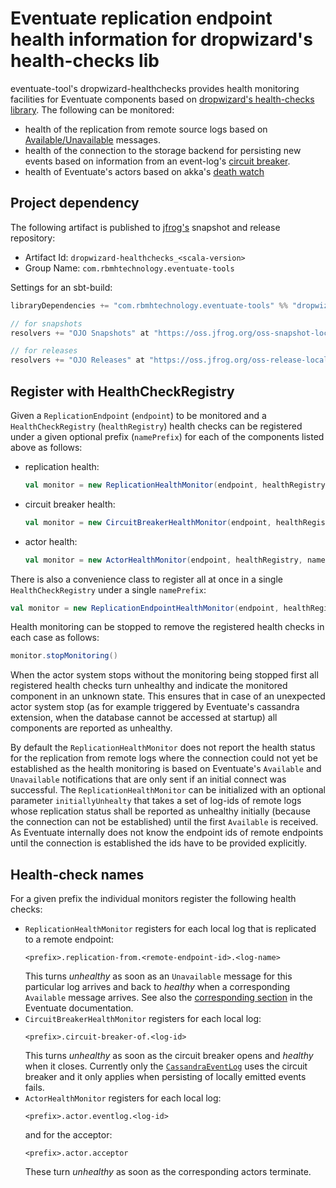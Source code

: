 Eventuate replication endpoint health information for dropwizard's health-checks lib
===================================================================================

eventuate-tool's dropwizard-healthchecks provides health monitoring facilities for Eventuate components based on 
[dropwizard's health-checks library](http://metrics.dropwizard.io/3.1.0/getting-started/#health-checks).
The following can be monitored:

- health of the replication from remote source logs based on 
  [Available/Unavailable](http://rbmhtechnology.github.io/eventuate/reference/event-log.html#failure-detection) 
  messages.
- health of the connection to the storage backend for persisting new events based on information from an
  event-log's 
  [circuit breaker](http://rbmhtechnology.github.io/eventuate/reference/event-sourcing.html?highlight=circuitbreaker#circuit-breaker).
- health of Eventuate's actors based on akka's 
  [death watch](http://doc.akka.io/docs/akka/2.4/general/supervision.html#What_Lifecycle_Monitoring_Means)
  

Project dependency
------------------

The following artifact is published to [jfrog's](https://oss.jfrog.org/) snapshot and release repository:

- Artifact Id: `dropwizard-healthchecks_<scala-version>`
- Group Name: `com.rbmhtechnology.eventuate-tools`

Settings for an sbt-build:

```scala
libraryDependencies += "com.rbmhtechnology.eventuate-tools" %% "dropwizard-healthchecks" % "<version>"

// for snapshots
resolvers += "OJO Snapshots" at "https://oss.jfrog.org/oss-snapshot-local"

// for releases
resolvers += "OJO Releases" at "https://oss.jfrog.org/oss-release-local"

```


Register with HealthCheckRegistry
---------------------------------

Given a `ReplicationEndpoint` (`endpoint`) to be monitored and a `HealthCheckRegistry` (`healthRegistry`) 
health checks can be registered under a given optional prefix (`namePrefix`) for each of the components listed above as follows: 

- replication health:
  ```scala
  val monitor = new ReplicationHealthMonitor(endpoint, healthRegistry, namePrefix)
  ```
- circuit breaker health:
  ```scala
  val monitor = new CircuitBreakerHealthMonitor(endpoint, healthRegistry, namePrefix)
  ```
- actor health:
  ```scala
  val monitor = new ActorHealthMonitor(endpoint, healthRegistry, namePrefix)
  ```

There is also a convenience class to register all at once in a single `HealthCheckRegistry` 
under a single `namePrefix`:

```scala
val monitor = new ReplicationEndpointHealthMonitor(endpoint, healthRegistry, namePrefix)
```

Health monitoring can be stopped to remove the registered health checks in each case as follows:
```scala
monitor.stopMonitoring()
```

When the actor system stops without the monitoring being stopped first all registered health checks 
turn unhealthy and indicate the monitored component in an unknown state. This ensures that in case of an 
unexpected actor system stop (as for example triggered by Eventuate's cassandra extension, when the
database cannot be accessed at startup) all components are reported as unhealthy.

By default the `ReplicationHealthMonitor` does not report the health status for the replication from remote logs where 
the connection could not yet be established as the health monitoring is based on Eventuate's 
`Available` and `Unavailable` notifications that are only sent if an initial connect was successful.
The `ReplicationHealthMonitor` can be initialized with an 
optional parameter `initiallyUnhealty` that takes a set of log-ids of remote logs whose replication status
shall be reported as unhealthy initially (because the connection can not be established) until 
the first `Available` is received. As Eventuate internally does not know the endpoint ids of remote 
endpoints until the connection is established the ids have to be provided explicitly.

Health-check names
-----------------

For a given prefix the individual monitors register the following health checks:

- `ReplicationHealthMonitor` registers for each local log that is replicated to a remote endpoint:
  ```
  <prefix>.replication-from.<remote-endpoint-id>.<log-name>
  ```
  This turns _unhealthy_ as soon as an `Unavailable` message for this particular log arrives and back 
  to _healthy_ when a corresponding `Available` message arrives. See also the 
  [corresponding section](http://rbmhtechnology.github.io/eventuate/reference/event-log.html#failure-detection)
  in the Eventuate documentation.
- `CircuitBreakerHealthMonitor` registers for each local log: 
  ```
  <prefix>.circuit-breaker-of.<log-id>
  ```
  This turns _unhealthy_ as soon as the circuit breaker opens and _healthy_ when it closes. Currently 
  only the 
  [`CassandraEventLog`](http://rbmhtechnology.github.io/eventuate/reference/event-log.html#cassandra-storage-backend)
  uses the circuit breaker and it only applies when persisting of locally emitted events fails. 
- `ActorHealthMonitor` registers for each local log:
  ```
  <prefix>.actor.eventlog.<log-id>
  ```
  and for the acceptor:
  ```
  <prefix>.actor.acceptor
  ```
  These turn _unhealthy_ as soon as the corresponding actors terminate.
